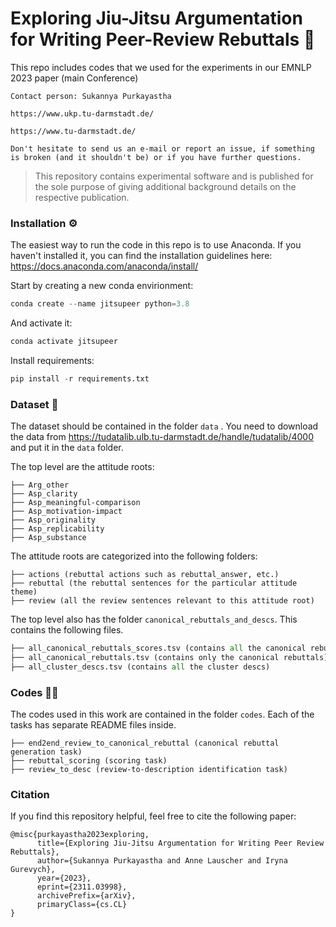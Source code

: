 # Exploring Jiu-Jitsu Argumentation for Writing Peer-Review Rebuttals 🥋
This repo includes codes that we used for the experiments in our EMNLP 2023 paper (main Conference)

```
Contact person: Sukannya Purkayastha

https://www.ukp.tu-darmstadt.de/

https://www.tu-darmstadt.de/

Don't hesitate to send us an e-mail or report an issue, if something is broken (and it shouldn't be) or if you have further questions.
```
> This repository contains experimental software and is published for the sole purpose of giving additional background details on the respective publication.

### Installation ⚙️
The easiest way to run the code in this repo is to use Anaconda. If you haven't installed it, you can find the installation guidelines here: https://docs.anaconda.com/anaconda/install/

Start by creating a new conda envirionment:
```python
conda create --name jitsupeer python=3.8
```

And activate it:
```python
conda activate jitsupeer
```

Install requirements:
```python
pip install -r requirements.txt
```

### Dataset 💾
The dataset should be contained in the folder ```data``` . You need to download the data from https://tudatalib.ulb.tu-darmstadt.de/handle/tudatalib/4000 and put it in the ```data``` folder.

The top level are the attitude roots: 
``` 
├── Arg_other  
├── Asp_clarity
├── Asp_meaningful-comparison
├── Asp_motivation-impact
├── Asp_originality
├── Asp_replicability
├── Asp_substance
```

The attitude roots are categorized into the following folders: 
``` 
├── actions (rebuttal actions such as rebuttal_answer, etc.)  
├── rebuttal (the rebuttal sentences for the particular attitude theme)
├── review (all the review sentences relevant to this attitude root)  
```

The top level also has the folder ```canonical_rebuttals_and_descs```. This contains the following files.  
```python
├── all_canonical_rebuttals_scores.tsv (contains all the canonical rebuttals with scores)  
├── all_canonical_rebuttals.tsv (contains only the canonical rebuttals)
├── all_cluster_descs.tsv (contains all the cluster descs)
```

### Codes 🧑‍💻
The codes used in this work are contained in the folder ```codes```.  Each of the tasks has separate README files inside.
```
├── end2end_review_to_canonical_rebuttal (canonical rebuttal generation task)
├── rebuttal_scoring (scoring task)
├── review_to_desc (review-to-description identification task)
```


### Citation
If you find this repository helpful, feel free to cite the following paper:

```
@misc{purkayastha2023exploring,
      title={Exploring Jiu-Jitsu Argumentation for Writing Peer Review Rebuttals}, 
      author={Sukannya Purkayastha and Anne Lauscher and Iryna Gurevych},
      year={2023},
      eprint={2311.03998},
      archivePrefix={arXiv},
      primaryClass={cs.CL}
}
```
